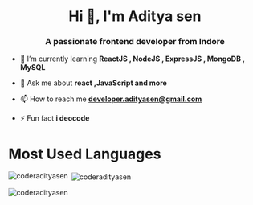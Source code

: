 <h1 align="center">Hi 👋, I'm Aditya sen</h1>
<h3 align="center">A passionate frontend developer from Indore</h3>

- 🌱 I’m currently learning **ReactJS , NodeJS , ExpressJS , MongoDB , MySQL**

- 💬 Ask me about **react ,JavaScript and more**

- 📫 How to reach me **developer.adityasen@gmail.com**

- ⚡ Fun fact **i deocode**

<h1>Most Used Languages</h1>
<p><img align="left" src="https://github-readme-stats.vercel.app/api/top-langs?username=coderadityasen&show_icons=true&locale=en&layout=compact" alt="coderadityasen" /></p>

<p>&nbsp;<img align="center" src="https://github-readme-stats.vercel.app/api?username=coderadityasen&show_icons=true&locale=en" alt="coderadityasen" /></p>

<p><img align="center" src="https://github-readme-streak-stats.herokuapp.com/?user=coderadityasen&" alt="coderadityasen" /></p>
